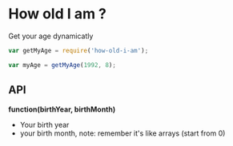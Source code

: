 # How old I am ? 

Get your age dynamicatly


```js
var getMyAge = require('how-old-i-am');

var myAge = getMyAge(1992, 8);
```

## API

**function(birthYear, birthMonth)**

- Your birth year
- your birth month, note: remember it's like arrays (start from 0)